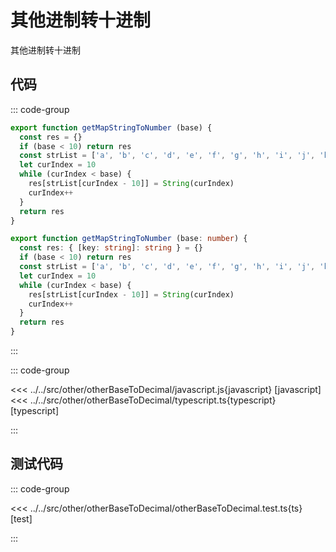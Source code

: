 # 其他进制转十进制

其他进制转十进制

## 代码

::: code-group

``` javascript
export function getMapStringToNumber (base) {
  const res = {}
  if (base < 10) return res
  const strList = ['a', 'b', 'c', 'd', 'e', 'f', 'g', 'h', 'i', 'j', 'k', 'l', 'm', 'n', 'o', 'p', 'q', 'r', 's', 't', 'u', 'v', 'w', 'x', 'y', 'z']
  let curIndex = 10
  while (curIndex < base) {
    res[strList[curIndex - 10]] = String(curIndex)
    curIndex++
  }
  return res
}
```

``` typescript
export function getMapStringToNumber (base: number) {
  const res: { [key: string]: string } = {}
  if (base < 10) return res
  const strList = ['a', 'b', 'c', 'd', 'e', 'f', 'g', 'h', 'i', 'j', 'k', 'l', 'm', 'n', 'o', 'p', 'q', 'r', 's', 't', 'u', 'v', 'w', 'x', 'y', 'z']
  let curIndex = 10
  while (curIndex < base) {
    res[strList[curIndex - 10]] = String(curIndex)
    curIndex++
  }
  return res
}
```

:::

::: code-group

<<< ../../src/other/otherBaseToDecimal/javascript.js{javascript} [javascript]
<<< ../../src/other/otherBaseToDecimal/typescript.ts{typescript} [typescript]

:::

## 测试代码

::: code-group

<<< ../../src/other/otherBaseToDecimal/otherBaseToDecimal.test.ts{ts} [test]

:::
